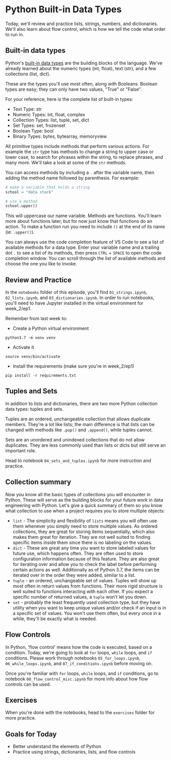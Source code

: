 # Python Built-in Data Types
Today, we'll review and practice lists, strings, numbers, and dictionaries. We'll also learn about flow control, which is how we tell the code what order to run in.

## Built-in data types

Python's [built-in data types](https://docs.python.org/3/library/stdtypes.html) are the building blocks of the language. We've already learned about the numeric types (int, float), text (str), and a few collections (list, dict). 

These are the types you'll use most often, along with Booleans. Boolean types are easy; they can only have two values, "True" or "False". 

For your reference, here is the complete list of built-in types:
- Text Type: str
- Numeric Types: 	int, float, complex
- Collection Types: list, tuple, set, dict
- Set Types: 	set, frozenset
- Boolean Type: 	bool
- Binary Types: 	bytes, bytearray, memoryview


All primitive types include methods that perform various actions. For example the `str` type has methods to change a string to upper case or lower case, to search for phrases within the string, to replace phrases, and many more. We'll take a look at some of the `str` methods.

You can access methods by including a `.` after the variable name, then adding the method name followed by parenthesis. For example:

```python
# make a variable that holds a string
school = "data stack"

# use a method
school.upper()
```

This will uppercase our name variable. Methods are functions. You'll learn more about functions later, but for now just know that functions do an action. To make a function run you need to include `()` at the end of its name (ie: `.upper()`).

You can always use the code completion feature of VS Code to see a list of available methods for a data type. Enter your variable name and a trailing dot `.` to see a list of its methods, then press `CTRL` + `SPACE` to open the code completion window. You can scroll through the list of available methods and choose the one you like to invoke.

## Review and Practice
In the `notebooks` folder of this episode, you'll find `01_strings.ipynb`, `02_lists.ipynb`, and `03_dictionaries.ipynb`. In order to run notebooks, you'll need to have Jupyter installed in the virtual environment for week_2/ep1. 

Remember from last week to:

- Create a Python virtual environment
```
python3.7 -m venv venv
```

- Activate it
```
source venv/bin/activate
```

- Install the requirements (make sure you're in week_2/ep1)
```
pip install -r requirements.txt
```

## Tuples and Sets
In addition to lists and dictionaries, there are two more Python collection data types: tuples and sets. 

Tuples are an ordered, unchangeable collection that allows duplicate members. They're a lot like lists; the main difference is that lists can be changed with methods like `.pop()` and `.append()`, while tuples cannot. 

Sets are an unordered and unindexed collections that do not allow duplicates. They are less commonly used than lists or dicts but still serve an important role.

Head to notebook `04_sets_and_tuples.ipynb` for more instruction and practice.

## Collection summary
Now you know all the basic types of collections you will encounter in Python. These will serve as the building blocks for your future work in data engineering with Python. Let's give a quick summary of them so you know what collection to use when a project requires you to store multiple objects:
- `list` - The simplicity and flexibility of `lists` means you will often use them whenever you simply need to store multiple values. As ordered collections, they are great for storing items sequentially, which also makes them great for iteration. They are not well suited to finding specific items inside them since there is no labeling on the values.
- `dict` - These are great any time you want to store labeled values for future use, which happens often. They are often used to store configuration information because of this feature. They are also great for iterating over and allow you to check the label before performing certain actions as well. Additionally as of Python 3.7, the items can be iterated over in the order they were added, similar to a list.
- `tuple` - an ordered, unchangeable set of values. Tuples will show up most often in return values from functions. Their more rigid structure is well suited to functions interacting with each other. If you expect a specific number of returned values, a `tuple` won't let you down.
- `set` - probably the least frequently used collection type, but they have utility when you want to keep unique values and/or check if an input is in a specific set of values. You won't use them often, but every once in a while, they'll be exactly what is needed.

## Flow Controls
In Python, 'flow control' means how the code is executed, based on a condition. Today, we're going to look at `for` loops, `while` loops, and `if` conditions. Please work through notebooks `05_for_loops.ipynb`, `06_while_loops.ipynb`, and `07_if_conditions.ipynb` before moving on.

Once you're familiar with `for` loops, `while` loops, and `if` conditions, go to notebook `08_flow_control_misc.ipynb` for more info about how flow controls can be used.

## Exercises
When you're done with the notebooks, head to the `exercises` folder for more practice.

## Goals for Today
- Better understand the elements of Python
- Practice using strings, dictionaries, lists, and flow controls
